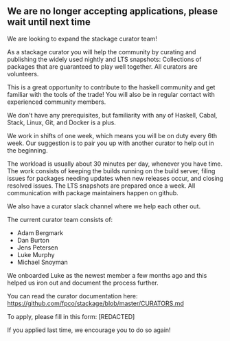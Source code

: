 ## We are no longer accepting applications, please wait until next time

We are looking to expand the stackage curator team!

As a stackage curator you will help the community by curating and
publishing the widely used nightly and LTS snapshots: Collections of
packages that are guaranteed to play well together. All curators are
volunteers.

This is a great opportunity to contribute to the haskell community and get
familiar with the tools of the trade! You will also be in regular
contact with experienced community members.

We don't have any prerequisites, but familiarity with any of Haskell,
Cabal, Stack, Linux, Git, and Docker is a plus.

We work in shifts of one week, which means you will be on duty every
6th week. Our suggestion is to pair you up with another curator to
help out in the beginning.

The workload is usually about 30 minutes per day, whenever you have
time. The work consists of keeping the builds running on the build
server, filing issues for packages needing updates when new releases
occur, and closing resolved issues. The LTS snapshots are prepared
once a week. All communication with package maintainers happen on
github.

We also have a curator slack channel where we help each other out.

The current curator team consists of:
* Adam Bergmark
* Dan Burton
* Jens Petersen
* Luke Murphy
* Michael Snoyman

We onboarded Luke as the newest member a few months ago and this
helped us iron out and document the process further.

You can read the curator documentation here: https://github.com/fpco/stackage/blob/master/CURATORS.md

To apply, please fill in this form: [REDACTED]

If you applied last time, we encourage you to do so again!
